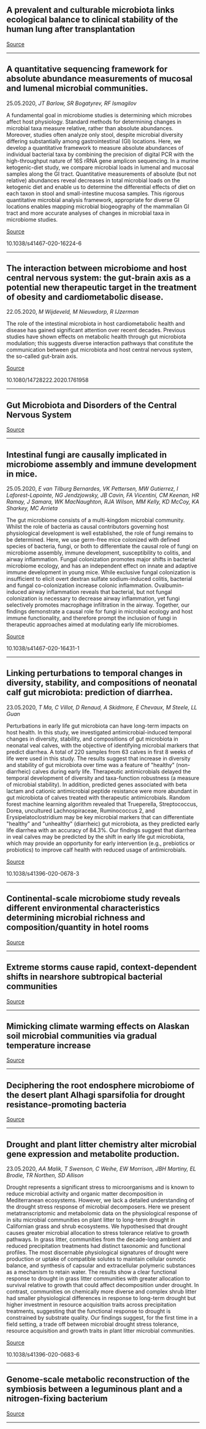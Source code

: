 ## A prevalent and culturable microbiota links ecological balance to clinical stability of the human lung after transplantation

[Source](https://www.biorxiv.org/content/10.1101/2020.05.21.106211v1.abstract?%3Fcollection=)

---

## A quantitative sequencing framework for absolute abundance measurements of mucosal and lumenal microbial communities.
 25.05.2020, _JT Barlow, SR Bogatyrev, RF Ismagilov_


A fundamental goal in microbiome studies is determining which microbes affect host physiology. Standard methods for determining changes in microbial taxa measure relative, rather than absolute abundances. Moreover, studies often analyze only stool, despite microbial diversity differing substantially among gastrointestinal (GI) locations. Here, we develop a quantitative framework to measure absolute abundances of individual bacterial taxa by combining the precision of digital PCR with the high-throughput nature of 16S rRNA gene amplicon sequencing. In a murine ketogenic-diet study, we compare microbial loads in lumenal and mucosal samples along the GI tract. Quantitative measurements of absolute (but not relative) abundances reveal decreases in total microbial loads on the ketogenic diet and enable us to determine the differential effects of diet on each taxon in stool and small-intestine mucosa samples. This rigorous quantitative microbial analysis framework, appropriate for diverse GI locations enables mapping microbial biogeography of the mammalian GI tract and more accurate analyses of changes in microbial taxa in microbiome studies.

[Source](https://www.nature.com/articles/s41467-020-16224-6)

10.1038/s41467-020-16224-6

---

## The interaction between microbiome and host central nervous system: the gut-brain axis as a potential new therapeutic target in the treatment of obesity and cardiometabolic disease.
 22.05.2020, _M Wijdeveld, M Nieuwdorp, R IJzerman_


The role of the intestinal microbiota in host cardiometabolic health and disease has gained significant attention over recent decades. Previous studies have shown effects on metabolic health through gut microbiota modulation; this suggests diverse interaction pathways that constitute the communication between gut microbiota and host central nervous system, the so-called gut-brain axis.

[Source](https://pubmed.ncbi.nlm.nih.gov/32441219/?from_term=microbiota+&from_sort=date&from_pos=3)

10.1080/14728222.2020.1761958

---

## Gut Microbiota and Disorders of the Central Nervous System

[Source](https://pubmed.ncbi.nlm.nih.gov/32441219/?from_term=microbiota+&from_sort=date&from_pos=3)

---

## Intestinal fungi are causally implicated in microbiome assembly and immune development in mice.
 25.05.2020, _E van Tilburg Bernardes, VK Pettersen, MW Gutierrez, I Laforest-Lapointe, NG Jendzjowsky, JB Cavin, FA Vicentini, CM Keenan, HR Ramay, J Samara, WK MacNaughton, RJA Wilson, MM Kelly, KD McCoy, KA Sharkey, MC Arrieta_


The gut microbiome consists of a multi-kingdom microbial community. Whilst the role of bacteria as causal contributors governing host physiological development is well established, the role of fungi remains to be determined. Here, we use germ-free mice colonized with defined species of bacteria, fungi, or both to differentiate the causal role of fungi on microbiome assembly, immune development, susceptibility to colitis, and airway inflammation. Fungal colonization promotes major shifts in bacterial microbiome ecology, and has an independent effect on innate and adaptive immune development in young mice. While exclusive fungal colonization is insufficient to elicit overt dextran sulfate sodium-induced colitis, bacterial and fungal co-colonization increase colonic inflammation. Ovalbumin-induced airway inflammation reveals that bacterial, but not fungal colonization is necessary to decrease airway inflammation, yet fungi selectively promotes macrophage infiltration in the airway. Together, our findings demonstrate a causal role for fungi in microbial ecology and host immune functionality, and therefore prompt the inclusion of fungi in therapeutic approaches aimed at modulating early life microbiomes.

[Source](https://www.nature.com/articles/s41467-020-16431-1)

10.1038/s41467-020-16431-1

---

## Linking perturbations to temporal changes in diversity, stability, and compositions of neonatal calf gut microbiota: prediction of diarrhea.
 23.05.2020, _T Ma, C Villot, D Renaud, A Skidmore, E Chevaux, M Steele, LL Guan_


Perturbations in early life gut microbiota can have long-term impacts on host health. In this study, we investigated antimicrobial-induced temporal changes in diversity, stability, and compositions of gut microbiota in neonatal veal calves, with the objective of identifying microbial markers that predict diarrhea. A total of 220 samples from 63 calves in first 8 weeks of life were used in this study. The results suggest that increase in diversity and stability of gut microbiota over time was a feature of "healthy" (non-diarrheic) calves during early life. Therapeutic antimicrobials delayed the temporal development of diversity and taxa-function robustness (a measure of microbial stability). In addition, predicted genes associated with beta lactam and cationic antimicrobial peptide resistance were more abundant in gut microbiota of calves treated with therapeutic antimicrobials. Random forest machine learning algorithm revealed that Trueperella, Streptococcus, Dorea, uncultured Lachnospiraceae, Ruminococcus 2, and Erysipelatoclostridium may be key microbial markers that can differentiate "healthy" and "unhealthy" (diarrheic) gut microbiota, as they predicted early life diarrhea with an accuracy of 84.3%. Our findings suggest that diarrhea in veal calves may be predicted by the shift in early life gut microbiota, which may provide an opportunity for early intervention (e.g., prebiotics or probiotics) to improve calf health with reduced usage of antimicrobials.

[Source](https://www.nature.com/articles/s41396-020-0678-3)

10.1038/s41396-020-0678-3

---

## Continental-scale microbiome study reveals different environmental characteristics determining microbial richness and composition/quantity in hotel rooms

[Source](https://www.biorxiv.org/content/10.1101/849430v1.abstract)

---

## Extreme storms cause rapid, context-dependent shifts in nearshore subtropical bacterial communities

[Source](https://www.biorxiv.org/content/10.1101/801886v2.abstract?%3Fcollection=)

---

## Mimicking climate warming effects on Alaskan soil microbial communities via gradual temperature increase

[Source](https://www.nature.com/articles/s41598-020-65329-x)

---

## Deciphering the root endosphere microbiome of the desert plant Alhagi sparsifolia for drought resistance-promoting bacteria

[Source](https://aem.asm.org/content/early/2020/03/23/AEM.02863-19.abstract)

---

## Drought and plant litter chemistry alter microbial gene expression and metabolite production.
 23.05.2020, _AA Malik, T Swenson, C Weihe, EW Morrison, JBH Martiny, EL Brodie, TR Northen, SD Allison_


Drought represents a significant stress to microorganisms and is known to reduce microbial activity and organic matter decomposition in Mediterranean ecosystems. However, we lack a detailed understanding of the drought stress response of microbial decomposers. Here we present metatranscriptomic and metabolomic data on the physiological response of in situ microbial communities on plant litter to long-term drought in Californian grass and shrub ecosystems. We hypothesised that drought causes greater microbial allocation to stress tolerance relative to growth pathways. In grass litter, communities from the decade-long ambient and reduced precipitation treatments had distinct taxonomic and functional profiles. The most discernable physiological signatures of drought were production or uptake of compatible solutes to maintain cellular osmotic balance, and synthesis of capsular and extracellular polymeric substances as a mechanism to retain water. The results show a clear functional response to drought in grass litter communities with greater allocation to survival relative to growth that could affect decomposition under drought. In contrast, communities on chemically more diverse and complex shrub litter had smaller physiological differences in response to long-term drought but higher investment in resource acquisition traits across precipitation treatments, suggesting that the functional response to drought is constrained by substrate quality. Our findings suggest, for the first time in a field setting, a trade off between microbial drought stress tolerance, resource acquisition and growth traits in plant litter microbial communities.

[Source](https://www.nature.com/articles/s41396-020-0683-6)

10.1038/s41396-020-0683-6

---

## Genome-scale metabolic reconstruction of the symbiosis between a leguminous plant and a nitrogen-fixing bacterium

[Source](https://www.nature.com/articles/s41467-020-16484-2)

---


